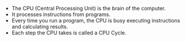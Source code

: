 - The CPU (Central Processing Unit) is the brain of the computer. 
- It processes instructions from programs. 
- Every time you run a program, the CPU is busy executing instructions and calculating results. 
- Each step the CPU takes is called a CPU Cycle.